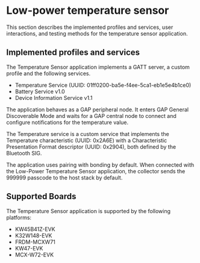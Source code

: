 # Low-power temperature sensor

This section describes the implemented profiles and services, user interactions, and testing methods for the
temperature sensor application.

## Implemented profiles and services
The Temperature Sensor application implements a GATT server, a custom profile and the following services.

- Temperature Service (UUID: 01ff0200-ba5e-f4ee-5ca1-eb1e5e4b1ce0)
- Battery Service v1.0
- Device Information Service v1.1

The application behaves as a GAP peripheral node. It enters GAP General Discoverable Mode and waits for a GAP central node to connect and configure notifications for the temperature value.

The Temperature service is a custom service that implements the Temperature characteristic (UUID: 0x2A6E) with a Characteristic Presentation Format descriptor (UUID: 0x2904), both defined by the Bluetooth SIG.

The application uses pairing with bonding by default. When connected with the Low-Power Temperature Sensor application, the collector sends the 999999 passcode to the host stack by default.

## Supported Boards
The Temperature Sensor application is supported by the following platforms:
- KW45B41Z-EVK
- K32W148-EVK
- FRDM-MCXW71
- KW47-EVK
- MCX-W72-EVK
